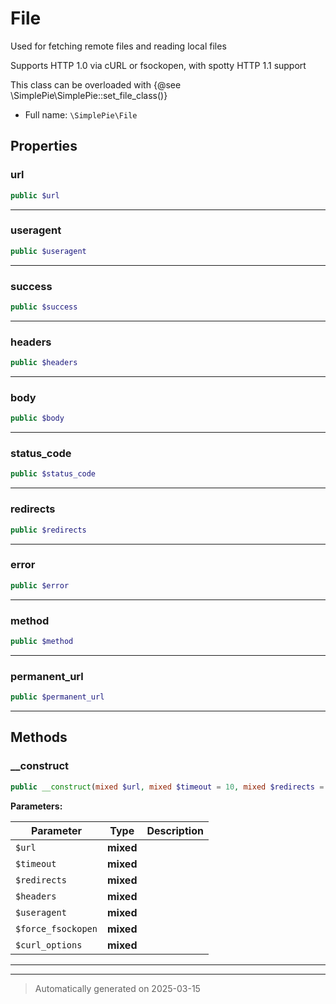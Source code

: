 
# File

Used for fetching remote files and reading local files

Supports HTTP 1.0 via cURL or fsockopen, with spotty HTTP 1.1 support

This class can be overloaded with {@see \SimplePie\SimplePie::set_file_class()}

* Full name: `\SimplePie\File`



## Properties


### url



```php
public $url
```






***

### useragent



```php
public $useragent
```






***

### success



```php
public $success
```






***

### headers



```php
public $headers
```






***

### body



```php
public $body
```






***

### status_code



```php
public $status_code
```






***

### redirects



```php
public $redirects
```






***

### error



```php
public $error
```






***

### method



```php
public $method
```






***

### permanent_url



```php
public $permanent_url
```






***

## Methods


### __construct



```php
public __construct(mixed $url, mixed $timeout = 10, mixed $redirects = 5, mixed $headers = null, mixed $useragent = null, mixed $force_fsockopen = false, mixed $curl_options = []): mixed
```








**Parameters:**

| Parameter | Type | Description |
|-----------|------|-------------|
| `$url` | **mixed** |  |
| `$timeout` | **mixed** |  |
| `$redirects` | **mixed** |  |
| `$headers` | **mixed** |  |
| `$useragent` | **mixed** |  |
| `$force_fsockopen` | **mixed** |  |
| `$curl_options` | **mixed** |  |





***


***
> Automatically generated on 2025-03-15
